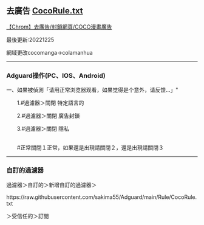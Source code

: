 <h2>去廣告
  <a href="https://github.com/sakima55/Adguard/blob/main/Rule/CocoRule.txt">CocoRule.txt</a>
</h2>
  <p><a href="https://reurl.cc/QjpQ7p">【Chrom】去廣告/封鎖網頁/COCO漫畫廣告</a></p>
  <p>最後更新:20221225</p>
  <p>網域更改cocomanga→colamanhua</p>
<hr>  
  <h3>Adguard操作(PC、IOS、Android)</h3>
  <p>一、如果被偵測「请用正常浏览器观看，如果觉得是个意外，请反馈...」"</p>
    <p>　　1.#過濾器＞關閉 特定語言的</p>
    <p>　　2.#過濾器＞關閉 廣告封鎖</p>
    <p>　　3.#過濾器＞關閉 隱私</p>
    <h2></h2>
    <p>　　#正常關閉１正常，如果還是出現請關閉２，還是出現請關閉３</p>
<hr>
  <h3>自訂的過濾器</h3>
  <p>過濾器＞自訂的＞新增自訂的過濾器＞　
  <p>https://raw.githubusercontent.com/sakima55/Adguard/main/Rule/CocoRule.txt</p>
  <p>＞受信任的＞訂閱</p>
  <h2></h2>  
